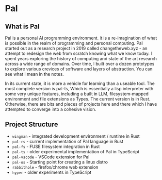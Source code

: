 # Pal

## What is Pal

Pal is a personal AI programming environment. It is a re-imagination of what is possible in the realm of programming and personal computing. Pal started out as a research project in 2019 called changetheweb.xyz - an attempt to redesign the web from scratch knowing what we know today. I spent years exploring the history of computing and state of the art research across a wide range of domains. Over time, I built over a dozen prototypes to explore various crevices of software and layers of abstraction. You can see what I mean in the notes.

In its current state, it is more a vehicle for learning than a useable tool. The most complete version is pal-ts, Which is essentially a lisp interpreter with some very unique features, including a built in LLM, filesystem-mapped environment and file extensions as Types. The current version is in Rust. Otherwise, there are bits and pieces of projects here and there which I have attempted to converge into a cohesive vision.

## Project Structure

- `wingman` - integrated development environment / runtime in Rust
- `pal-rs` - current implementation of Pal language in Rust
- `pal-fs` - FUSE filesystem integration in Rust
- `pal-ts` - older experimental implementation of Pal in TypeScript
- `pal-vscode` - VSCode extension for Pal
- `pal-os` - Starting point for creating a linux distro
- `rabbithole` - firefox/chrome web extension
- `hyper` - older experiments in TypeScript